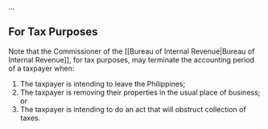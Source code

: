 …

## For Tax Purposes
Note that the Commissioner of the [[Bureau of Internal Revenue|Bureau of Internal Revenue]], for tax purposes, may terminate the accounting period of a taxpayer when:
1. The taxpayer is intending to leave the Philippines;
2. The taxpayer is removing their properties in the usual place of business; or
3. The taxpayer is intending to do an act that will obstruct collection of taxes.
